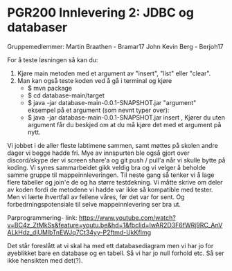 # PGR200 Innlevering 2: JDBC og databaser

Gruppemedlemmer: Martin Braathen - Bramar17 
                 John Kevin Berg - Berjoh17
                 
                 
For å teste løsningen så kan du:
 1. Kjøre main metoden med et argument av "insert", "list" eller "clear".
 2. Man kan også  teste koden ved å gå i terminal og kjøre 
    - $ mvn package
    - $ cd database-main/target
    - $ java -jar database-main-0.0.1-SNAPSHOT.jar "argument" eksempel på et argument (som nevnt typer over):
    - $ java -jar database-main-0.0.1-SNAPSHOT.jar insert , Kjører du uten argument får du beskjed om at du må kjøre
      det med et argument på nytt.
 
 
 Vi jobbet i de aller fleste labtimene sammen, samt møttes på skolen andre dager vi begge hadde fri. 
 Mye av innspurten ble også gjort over discord/skype der vi screen share'a og git push / pull'a når vi
 skulle bytte på koding. Vi synes sammarbeidet gikk veldig bra og vi velger å beholde samme gruppe til mappeinnleveringen.
 Til neste gang så tenker vi å lage flere tabeller og join'e de og ha større testdekning. Vi måtte skrive om deler av koden
 fordi de metodene vi hadde var ikke så kompatible med tester. Men vi lærte ihvertfall av feilene våres, før det var for sent.
 Og forbedrningspotensiale til selve mappeinnlevering ser bra ut.

 
 Parprogrammering- link: https://www.youtube.com/watch?v=BC4z_ZtMkSs&feature=youtu.be&hd=1&fbclid=IwAR2D3F6fWRj9RC_AnVALkHdz_diUMlbTnEWJq7Ct34yy-P2ftmd-UkKfImg
 
 Det står foreslått at vi skal ha med ett databasediagram men vi har jo for øyeblikket bare en database og en tabell.
 Så vi har jo null forhold etc. Så ser ikke hensikten med det(?).
 
 
 